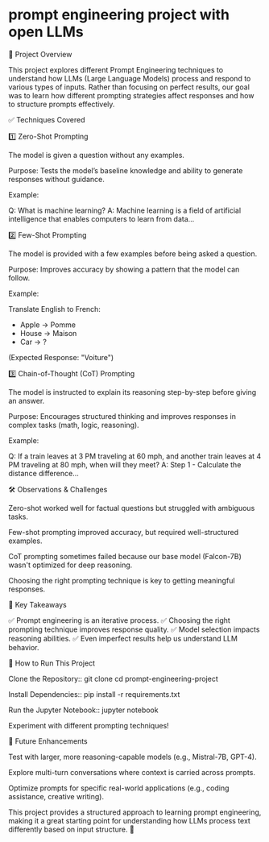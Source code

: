 # prompt engineering project with open LLMs

📌 Project Overview

This project explores different Prompt Engineering techniques to understand how LLMs (Large Language Models) process and respond to various types of inputs. Rather than focusing on perfect results, our goal was to learn how different prompting strategies affect responses and how to structure prompts effectively.

✅ Techniques Covered

1️⃣ Zero-Shot Prompting

The model is given a question without any examples.

Purpose: Tests the model’s baseline knowledge and ability to generate responses without guidance.

Example:

Q: What is machine learning?
A: Machine learning is a field of artificial intelligence that enables computers to learn from data...

2️⃣ Few-Shot Prompting

The model is provided with a few examples before being asked a question.

Purpose: Improves accuracy by showing a pattern that the model can follow.

Example:

Translate English to French:
- Apple → Pomme
- House → Maison
- Car → ?

(Expected Response: "Voiture")

3️⃣ Chain-of-Thought (CoT) Prompting

The model is instructed to explain its reasoning step-by-step before giving an answer.

Purpose: Encourages structured thinking and improves responses in complex tasks (math, logic, reasoning).

Example:

Q: If a train leaves at 3 PM traveling at 60 mph, and another train leaves at 4 PM traveling at 80 mph, when will they meet?
A: Step 1 - Calculate the distance difference...

🛠 Observations & Challenges

Zero-shot worked well for factual questions but struggled with ambiguous tasks.

Few-shot prompting improved accuracy, but required well-structured examples.

CoT prompting sometimes failed because our base model (Falcon-7B) wasn't optimized for deep reasoning.

Choosing the right prompting technique is key to getting meaningful responses.

📌 Key Takeaways

✅ Prompt engineering is an iterative process.
✅ Choosing the right prompting technique improves response quality.
✅ Model selection impacts reasoning abilities.
✅ Even imperfect results help us understand LLM behavior.

🚀 How to Run This Project

Clone the Repository::
git clone <repo-url>
cd prompt-engineering-project

Install Dependencies::
pip install -r requirements.txt

Run the Jupyter Notebook::
jupyter notebook

Experiment with different prompting techniques!

📌 Future Enhancements

Test with larger, more reasoning-capable models (e.g., Mistral-7B, GPT-4).

Explore multi-turn conversations where context is carried across prompts.

Optimize prompts for specific real-world applications (e.g., coding assistance, creative writing).

This project provides a structured approach to learning prompt engineering, making it a great starting point for understanding how LLMs process text differently based on input structure. 🚀

